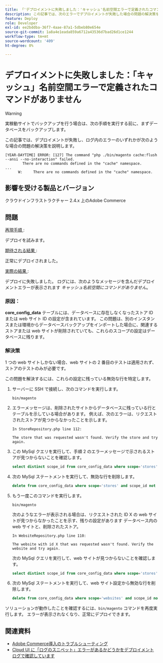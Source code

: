 ```yaml
---
title: 「'デプロイメントに失敗しました：'キャッシュ'名前空間エラーで定義されたコマンドがありません'」
description: この記事では、次のエラーでデプロイメントが失敗した場合の問題の解決策を説明します。**キャッシュ名前空間にコマンドが定義されていません**。
feature: Deploy
role: Developer
exl-id: ee2bddba-36f7-4aae-87a1-5dbeb80e654e
source-git-commit: 1a8a4e1eada859a6712a43536d7bad26d1ce1244
workflow-type: tm+mt
source-wordcount: '409'
ht-degree: 0%

---
```


# デプロイメントに失敗しました：「キャッシュ」名前空間エラーで定義されたコマンドがありません

>[!WARNING]
>
>実稼動サイトでバックアップを行う場合は、次の手順を実行する前に、まずデータベースをバックアップします。

この記事では、デプロイメントが失敗し、ログ内のエラーのいずれかが次のような場合の問題の解決策を説明します。

```
[YEAR-DAYTIME] ERROR: [127] The command "php ./bin/magento cache:flush --ansi --no-interaction" failed.
        There are no commands defined in the "cache" namespace.
...
      W:     There are no commands defined in the "cache" namespace.
```

## 影響を受ける製品とバージョン

クラウドインフラストラクチャー 2.4.x 上のAdobe Commerce

## 問題  

<u> 再現手順 </u>:

デプロイを試みます。 

<u> 期待される結果 </u>:

正常にデプロイされました。

<u> 実際の結果 </u>:

デプロイに失敗しました。 ログには、次のようなメッセージを含んだデプロイメントエラーが表示されます *キャッシュ名前空間にコマンドがありません*。

### 原因：

**core_config_data** テーブルには、データベースに存在しなくなったストア ID または web サイト ID の設定が含まれています。 この問題は、別のインスタンスまたは環境からデータベースバックアップをインポートした場合に、関連するストアまたは web サイトが削除されていても、これらのスコープの設定はデータベースに残ります。

### 解決策

1 つの web サイトしかない場合、web サイトの 2 番目のテストは適用されず、ストアのテストのみが必要です。

この問題を解決するには、これらの設定に残っている無効な行を特定します。

1. サーバーに SSH で接続し、次のコマンドを実行します。

   `bin/magento`

1. エラーメッセージは、削除されたサイトからデータベースに残っている行とテーブルを示している場合があります。 例えば、次のエラーは、リクエストされたストアが見つからなかったことを示します。

   ```...
   In StoreRepository.php line 112:
   
   The store that was requested wasn't found. Verify the store and try again.
   ```

1. この MySql クエリを実行して、手順 2 のエラーメッセージで示されるストアが見つからないことを確認します。 

   ```sql
   select distinct scope_id from core_config_data where scope='stores' and scope_id not in (select store_id from store);
   ```

1. 次の MySql ステートメントを実行して、無効な行を削除します。 

   ```sql
   delete from core_config_data where scope='stores' and scope_id not in (select store_id from store); 
   ```

1. もう一度このコマンドを実行します。

   `bin/magento`

   次のようなエラーが表示される場合は、リクエストされた ID X の web サイトが見つからなかったことを示す、残りの設定があります        データベース内の web サイトと、削除されたストア。

   ```
   In WebsiteRepository.php line 110:
   
   The website with id X that was requested wasn't found. Verify the website and try again.
   ```

   次の MySql クエリを実行して、web サイトが見つからないことを確認します。

   ```sql
   select distinct scope_id from core_config_data where scope='stores' and scope_id not in (select store_id from store);
   ```

1. 次の MySql ステートメントを実行して、web サイト設定から無効な行を削除します。

   ```sql
   delete from core_config_data where scope='websites' and scope_id not in (select website_id from store_website);
   ```

ソリューションが動作したことを確認するには、`bin/magento` コマンドを再度実行します。 エラーが表示されなくなり、正常にデプロイできます。

## 関連資料

* [Adobe Commerce導入のトラブルシューティング](/docs/commerce-knowledge-base/kb/troubleshooting/deployment/magento-deployment-troubleshooter.html)
* [Cloud UI に「ログのスニペット」エラーがあるかどうかをデプロイメントログで確認しています](/docs/commerce-knowledge-base/kb/troubleshooting/miscellaneous/checking-deployment-log-if-the-cloud-ui-shows-log-snipped-error.html)

